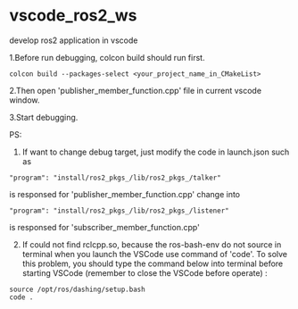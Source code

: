 # vscode_ros2_ws
develop ros2 application in vscode

1.Before run debugging, colcon build should run first.

```
colcon build --packages-select <your_project_name_in_CMakeList>
```

2.Then open 'publisher_member_function.cpp' file in current vscode window.

3.Start debugging.

PS:
1. If want to change debug target, just modify the code in launch.json
    such as
```
"program": "install/ros2_pkgs_/lib/ros2_pkgs_/talker"
```
is responsed for 'publisher_member_function.cpp'
    change into
```
"program": "install/ros2_pkgs_/lib/ros2_pkgs_/listener"
```
is responsed for 'subscriber_member_function.cpp'

2. If could not find rclcpp.so, because the ros-bash-env do not source in terminal when you launch the VSCode use command of 'code'.
   To solve this problem, you should type the command below into terminal before starting VSCode (remember to close the VSCode before operate) :
```
source /opt/ros/dashing/setup.bash
code .
```
